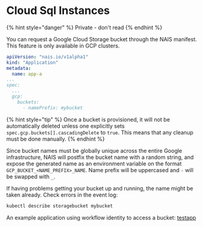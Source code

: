 # Cloud Sql Instances

{% hint style="danger" %}
Private - don't read
{% endhint %}

You can request a Google Cloud Storage bucket through the NAIS manifest. This feature is only available in GCP clusters.


``` yaml
apiVersion: "nais.io/v1alpha1"
kind: "Application"
metadata:
  name: app-a
...
spec:
  ...
  gcp:
    buckets:
      - namePrefix: mybucket
```

{% hint style="tip" %}
Once a bucket is provisioned, it will not be automatically deleted unless one explicitly sets `spec.gcp.buckets[].cascadingDelete` to `true`. This means that any cleanup must be done manually.
{% endhint %}

Since bucket names must be globally unique across the entire Google infrastructure, NAIS will postfix the bucket name with a random string, and expose the generated name as an environment variable on the format `GCP_BUCKET_<NAME_PREFIX>_NAME`. Name prefix will be uppercased and `-` will be swapped with `_`. 

If having problems getting your bucket up and running, the name might be taken already. Check errors in the event log:

```bash
kubectl describe storagebucket mybucket
```

An example application using workflow identity to access a bucket: [testapp](https://github.com/nais/testapp/blob/master/pkg/bucket/bucket.go)
